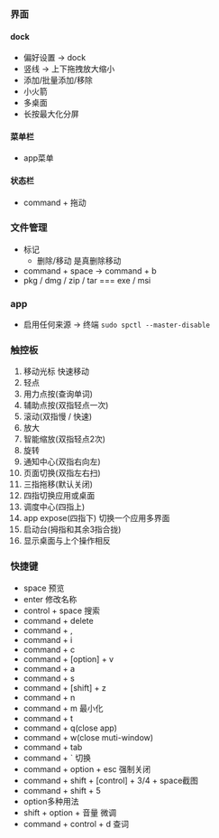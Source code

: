 ### 界面
#### dock
- 偏好设置 -> dock
- 竖线 -> 上下拖拽放大缩小
- 添加/批量添加/移除
- 小火箭
- 多桌面
- 长按最大化分屏

#### 菜单栏
- app菜单

#### 状态栏
- command + 拖动


### 文件管理
- 标记
  - 删除/移动 是真删除移动
- command + space -> command + b
- pkg / dmg / zip / tar === exe / msi

### app
- 启用任何来源 -> 终端 `sudo spctl --master-disable`

### 触控板
1. 移动光标  快速移动
2. 轻点
3. 用力点按(查询单词)
4. 辅助点按(双指轻点一次)
5. 滚动(双指慢 / 快速)
6. 放大
7. 智能缩放(双指轻点2次)
8. 旋转
9. 通知中心(双指右向左)
10. 页面切换(双指左右扫)
11. 三指拖移(默认关闭)
12. 四指切换应用或桌面
13. 调度中心(四指上)
14. app expose(四指下) 切换一个应用多界面
15. 启动台(拇指和其余3指合拢)
16. 显示桌面与上个操作相反

### 快捷键
- space 预览
- enter 修改名称
- control + space 搜索
- command + delete
- command + ,
- command + i
- command + c
- command + [option] + v
- command + a
- command + s
- command + [shift] + z
- command + n
- command + m 最小化
- command + t
- command + q(close app)
- command + w(close muti-window)
- command + tab
- command + ` 切换
- command + option + esc 强制关闭
- command + shift + [control] + 3/4 + space截图
- command + shift + 5
- option多种用法
- shift + option + 音量  微调
- command + control + d 查词